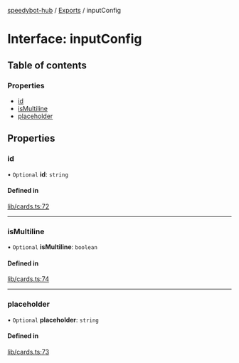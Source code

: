 [speedybot-hub](../README.md) / [Exports](../modules.md) / inputConfig

# Interface: inputConfig

## Table of contents

### Properties

- [id](inputConfig.md#id)
- [isMultiline](inputConfig.md#ismultiline)
- [placeholder](inputConfig.md#placeholder)

## Properties

### id

• `Optional` **id**: `string`

#### Defined in

[lib/cards.ts:72](https://github.com/valgaze/speedybot-hub/blob/c3263c6/src/lib/cards.ts#L72)

___

### isMultiline

• `Optional` **isMultiline**: `boolean`

#### Defined in

[lib/cards.ts:74](https://github.com/valgaze/speedybot-hub/blob/c3263c6/src/lib/cards.ts#L74)

___

### placeholder

• `Optional` **placeholder**: `string`

#### Defined in

[lib/cards.ts:73](https://github.com/valgaze/speedybot-hub/blob/c3263c6/src/lib/cards.ts#L73)
